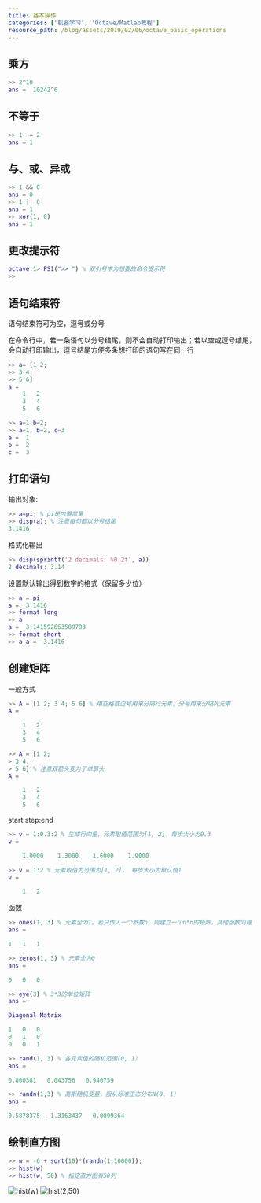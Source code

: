 ```yaml
---
title: 基本操作
categories: ['机器学习', 'Octave/Matlab教程'] 
resource_path: /blog/assets/2019/02/06/octave_basic_operations
---
```



乘方
---

``` MATLAB
>> 2^10
ans =  10242^6
```

不等于
---

``` MATLAB
>> 1 ~= 2
ans = 1
```

与、或、异或
---

``` MATLAB
>> 1 && 0
ans = 0
>> 1 || 0
ans = 1
>> xor(1, 0)
ans = 1
```

更改提示符
---

``` MATLAB
octave:1> PS1(">> ") % 双引号中为想要的命令提示符
>>
```

语句结束符
---

语句结束符可为空，逗号或分号

 在命令行中，若一条语句以分号结尾，则不会自动打印输出；若以空或逗号结尾，会自动打印输出，逗号结尾方便多条想打印的语句写在同一行

```MATLAB
>> a= [1 2;
>> 3 4;
>> 5 6]
a =
    1   2
    3   4
    5   6

>> a=1;b=2;
>> a=1, b=2, c=3
a =  1
b =  2
c =  3
```

打印语句
---

输出对象:

```MATLAB
>> a=pi; % pi是内置常量
>> disp(a); % 注意每句都以分号结尾
3.1416
```

格式化输出

```MATLAB
>> disp(sprintf('2 decimals: %0.2f', a))
2 decimals: 3.14
```

设置默认输出得到数字的格式（保留多少位）

```MATLAB
>> a = pi
a =  3.1416
>> format long
>> a
a =  3.141592653589793
>> format short
>> a a =  3.1416 
```

创建矩阵
---
一般方式

```MATLAB
>> A = [1 2; 3 4; 5 6] % 用空格或逗号用来分隔行元素，分号用来分隔列元素
A =

    1   2
    3   4
    5   6

>> A = [1 2;
> 3 4;
> 5 6] % 注意双箭头变为了单箭头
A =

    1   2
    3   4
    5   6
```

start:step:end

```MATLAB
>> v = 1:0.3:2 % 生成行向量，元素取值范围为[1, 2]，每步大小为0.3
v =

    1.0000    1.3000    1.6000    1.9000

>> v = 1:2 % 元素取值为范围为[1, 2]， 每步大小为默认值1
v =

    1   2
```

函数

```MATLAB
>> ones(1, 3) % 元素全为1。若只传入一个参数n，则建立一个n*n的矩阵，其他函数同理
ans =

1   1   1

>> zeros(1, 3) % 元素全为0
ans =

0   0   0

>> eye(3) % 3*3的单位矩阵
ans =

Diagonal Matrix

1   0   0
0   1   0
0   0   1

>> rand(1, 3) % 各元素值的随机范围(0, 1）
ans =

0.800381   0.043756   0.940759

>> randn(1,3) % 高斯随机变量，服从标准正态分布N(0, 1)
ans =

0.5878375  -1.3163437   0.0099364
```

绘制直方图
---

```MATLAB
>> w = -6 + sqrt(10)*(randn(1,10000));
>> hist(w)
>> hist(w, 50) % 指定直方图有50列
```
![hist(w)]({{page.resource_path}}/hist(w).png)
![hist(2,50)]({{page.resource_path}}/hist(2,&#32;50).png)
